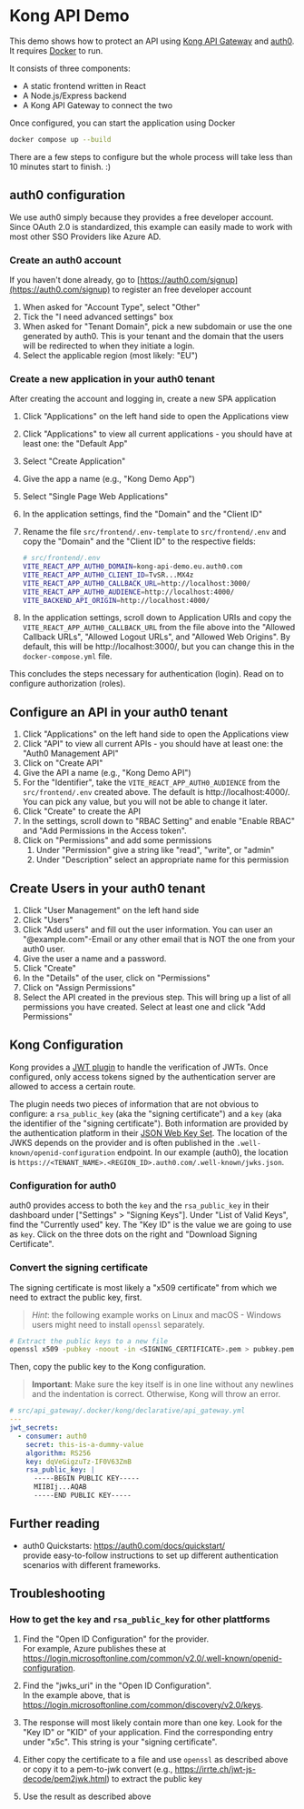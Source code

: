 # Kong API Demo

This demo shows how to protect an API using [Kong API Gateway](https://docs.konghq.com/gateway/latest/) and [auth0](https://auth0.com/). It requires [Docker](https://www.docker.com/) to run.

It consists of three components:

- A static frontend written in React
- A Node.js/Express backend
- A Kong API Gateway to connect the two

Once configured, you can start the application using Docker

```bash
docker compose up --build
```

There are a few steps to configure but the whole process will take less than 10 minutes start to finish. :)

## auth0 configuration

We use auth0 simply because they provides a free developer account. Since OAuth 2.0 is standardized, this example can easily made to work with most other SSO Providers like Azure AD.

### Create an auth0 account

If you haven't done already, go to [https://auth0.com/signup](https://auth0.com/signup) to register an free developer account

1. When asked for "Account Type", select "Other"
1. Tick the "I need advanced settings" box
1. When asked for "Tenant Domain", pick a new subdomain or use the one generated by auth0. This is your tenant and the domain that the users will be redirected to when they initiate a login.
1. Select the applicable region (most likely: "EU")

### Create a new application in your auth0 tenant

After creating the account and logging in, create a new SPA application

1. Click "Applications" on the left hand side to open the Applications view
1. Click "Applications" to view all current applications - you should have at least one: the "Default App"
1. Select "Create Application"
1. Give the app a name (e.g., "Kong Demo App")
1. Select "Single Page Web Applications"
1. In the application settings, find the "Domain" and the "Client ID"
1. Rename the file `src/frontend/.env-template` to `src/frontend/.env` and copy the "Domain" and the "Client ID" to the respective fields:

   ```bash
   # src/frontend/.env
   VITE_REACT_APP_AUTH0_DOMAIN=kong-api-demo.eu.auth0.com
   VITE_REACT_APP_AUTH0_CLIENT_ID=TvSR...MX4z
   VITE_REACT_APP_AUTH0_CALLBACK_URL=http://localhost:3000/
   VITE_REACT_APP_AUTH0_AUDIENCE=http://localhost:4000/
   VITE_BACKEND_API_ORIGIN=http://localhost:4000/
   ```

1. In the application settings, scroll down to Application URIs and copy the `VITE_REACT_APP_AUTH0_CALLBACK_URL` from the file above into the "Allowed Callback URLs", "Allowed Logout URLs", and "Allowed Web Origins". By default, this will be http://localhost:3000/, but you can change this in the `docker-compose.yml` file.

This concludes the steps necessary for authentication (login). Read on to configure authorization (roles).

## Configure an API in your auth0 tenant

1. Click "Applications" on the left hand side to open the Applications view
1. Click "API" to view all current APIs - you should have at least one: the "Auth0 Management API"
1. Click on "Create API"
1. Give the API a name (e.g., "Kong Demo API")
1. For the "Identifier", take the `VITE_REACT_APP_AUTH0_AUDIENCE` from the `src/frontend/.env` created above. The default is http://localhost:4000/. You can pick any value, but you will not be able to change it later.
1. Click "Create" to create the API
1. In the settings, scroll down to "RBAC Setting" and enable "Enable RBAC" and "Add Permissions in the Access token".
1. Click on "Permissions" and add some permissions
   1. Under "Permission" give a string like "read", "write", or "admin"
   1. Under "Description" select an appropriate name for this permission

## Create Users in your auth0 tenant

1. Click "User Management" on the left hand side
1. Click "Users"
1. Click "Add users" and fill out the user information. You can user an "@example.com"-Email or any other email that is NOT the one from your auth0 user.
1. Give the user a name and a password.
1. Click "Create"
1. In the "Details" of the user, click on "Permissions"
1. Click on "Assign Permissions"
1. Select the API created in the previous step. This will bring up a list of all permissions you have created. Select at least one and click "Add Permissions"

## Kong Configuration

Kong provides a [JWT plugin](https://docs.konghq.com/hub/kong-inc/jwt/) to handle the verification of JWTs. Once configured, only access tokens signed by the authentication server are allowed to access a certain route.

The plugin needs two pieces of information that are not obvious to configure: a `rsa_public_key` (aka the "signing certificate") and a `key` (aka the identifier of the "signing certificate"). Both information are provided by the authentication platform in their [JSON Web Key Set](https://www.rfc-editor.org/rfc/rfc7517#section-5). The location of the JWKS depends on the provider and is often published in the `.well-known/openid-configuration` endpoint. In our example (auth0), the location is `https://<TENANT_NAME>.<REGION_ID>.auth0.com/.well-known/jwks.json`.

### Configuration for auth0

auth0 provides access to both the `key` and the `rsa_public_key` in their dashboard under ["Settings" > "Signing Keys"]. Under "List of Valid Keys", find the "Currently used" key. The "Key ID" is the value we are going to use as `key`. Click on the three dots on the right and "Download Signing Certificate".

### Convert the signing certificate

The signing certificate is most likely a "x509 certificate" from which we need to extract the public key, first.

> _Hint_: the following example works on Linux and macOS - Windows users might need to install `openssl` separately.

```bash
# Extract the public keys to a new file
openssl x509 -pubkey -noout -in <SIGNING_CERTIFICATE>.pem > pubkey.pem
```

Then, copy the public key to the Kong configuration.

> **Important**: Make sure the key itself is in one line without any newlines and the indentation is correct. Otherwise, Kong will throw an error.

```yaml
# src/api_gateway/.docker/kong/declarative/api_gateway.yml
---
jwt_secrets:
  - consumer: auth0
    secret: this-is-a-dummy-value
    algorithm: RS256
    key: dqVeGigzuTz-IF0V63ZmB
    rsa_public_key: |
      -----BEGIN PUBLIC KEY-----
      MIIBIj...AQAB
      -----END PUBLIC KEY-----
```

## Further reading

- auth0 Quickstarts: https://auth0.com/docs/quickstart/  
  provide easy-to-follow instructions to set up different authentication scenarios with different frameworks.

## Troubleshooting

### How to get the `key` and `rsa_public_key` for other plattforms

1. Find the "Open ID Configuration" for the provider.  
   For example, Azure publishes these at https://login.microsoftonline.com/common/v2.0/.well-known/openid-configuration.

1. Find the "jwks_uri" in the "Open ID Configuration".  
   In the example above, that is https://login.microsoftonline.com/common/discovery/v2.0/keys.

1. The response will most likely contain more than one key. Look for the "Key ID" or "KID" of your application. Find the corresponding entry under "x5c". This string is your "signing certificate".

1. Either copy the certificate to a file and use `openssl` as described above or copy it to a pem-to-jwk convert (e.g., https://irrte.ch/jwt-js-decode/pem2jwk.html) to extract the public key

1. Use the result as described above
